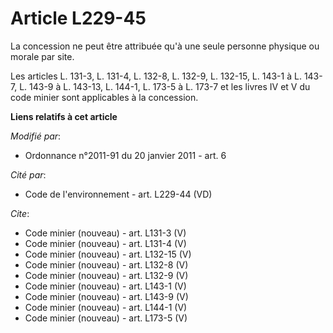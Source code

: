 # Article L229-45

La concession ne peut être attribuée qu'à une seule personne physique ou morale par site.

Les articles L. 131-3, L. 131-4, L. 132-8, L. 132-9, L. 132-15, L. 143-1 à L. 143-7, L. 143-9 à L. 143-13, L. 144-1, L. 173-5
à L. 173-7 et les livres IV et V du code minier sont applicables à la concession.

**Liens relatifs à cet article**

_Modifié par_:

  - Ordonnance n°2011-91 du 20 janvier 2011 - art. 6

_Cité par_:

  - Code de l'environnement - art. L229-44 (VD)

_Cite_:

  - Code minier (nouveau) - art. L131-3 (V)
  - Code minier (nouveau) - art. L131-4 (V)
  - Code minier (nouveau) - art. L132-15 (V)
  - Code minier (nouveau) - art. L132-8 (V)
  - Code minier (nouveau) - art. L132-9 (V)
  - Code minier (nouveau) - art. L143-1 (V)
  - Code minier (nouveau) - art. L143-9 (V)
  - Code minier (nouveau) - art. L144-1 (V)
  - Code minier (nouveau) - art. L173-5 (V)
